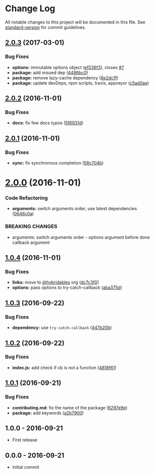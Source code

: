 # Change Log

All notable changes to this project will be documented in this file. See [standard-version](https://github.com/conventional-changelog/standard-version) for commit guidelines.

<a name="2.0.3"></a>
## [2.0.3](https://github.com/hybridables/try-catch-core/compare/v2.0.2...v2.0.3) (2017-03-01)


### Bug Fixes

* **options:** immutable options object ([ef536f3](https://github.com/hybridables/try-catch-core/commit/ef536f3)), closes [#7](https://github.com/hybridables/try-catch-core/issues/7)
* **package:** add missed dep ([4486bc0](https://github.com/hybridables/try-catch-core/commit/4486bc0))
* **package:** remove lazy-cache dependency ([8e2dc1f](https://github.com/hybridables/try-catch-core/commit/8e2dc1f))
* **package:** update devDeps, npm scripts, travis, appveyor ([c5ad0ae](https://github.com/hybridables/try-catch-core/commit/c5ad0ae))



<a name="2.0.2"></a>
## [2.0.2](https://github.com/hybridables/try-catch-core/compare/v2.0.1...v2.0.2) (2016-11-01)


### Bug Fixes

* **docs:** fix few docs typos ([5f6931d](https://github.com/hybridables/try-catch-core/commit/5f6931d))



<a name="2.0.1"></a>
## [2.0.1](https://github.com/hybridables/try-catch-core/compare/v2.0.0...v2.0.1) (2016-11-01)


### Bug Fixes

* **sync:** fix synchronous completion ([58c704b](https://github.com/hybridables/try-catch-core/commit/58c704b))



<a name="2.0.0"></a>
# [2.0.0](https://github.com/hybridables/try-catch-core/compare/v1.0.4...v2.0.0) (2016-11-01)


### Code Refactoring

* **arguments:** switch arguments order, use latest dependencies ([0646c0a](https://github.com/hybridables/try-catch-core/commit/0646c0a))


### BREAKING CHANGES

* arguments: switch arguments order - options argument before done callback argument



<a name="1.0.4"></a>
## [1.0.4](https://github.com/hybridables/try-catch-core/compare/v1.0.3...v1.0.4) (2016-11-01)


### Bug Fixes

* **links:** move to [@hybridables](https://github.com/hybridables) org ([dc7c3f0](https://github.com/hybridables/try-catch-core/commit/dc7c3f0))
* **options:** pass options to try-catch-callback ([aba375d](https://github.com/hybridables/try-catch-core/commit/aba375d))



<a name="1.0.3"></a>
## [1.0.3](https://github.com/tunnckocore/try-catch-core/compare/v1.0.2...v1.0.3) (2016-09-22)


### Bug Fixes

* **dependency:** use `try-catch-callback` ([447b20b](https://github.com/tunnckocore/try-catch-core/commit/447b20b))



<a name="1.0.2"></a>
## [1.0.2](https://github.com/tunnckocore/try-catch-core/compare/v1.0.1...v1.0.2) (2016-09-22)


### Bug Fixes

* **index.js:** add check if cb is not a function ([4818f61](https://github.com/tunnckocore/try-catch-core/commit/4818f61))



<a name="1.0.1"></a>
## [1.0.1](https://github.com/tunnckocore/try-catch-core/compare/v1.0.0...v1.0.1) (2016-09-21)


### Bug Fixes

* **contributing.md:** fix the name of the package ([6297e9e](https://github.com/tunnckocore/try-catch-core/commit/6297e9e))
* **package:** add keywords ([a2b7900](https://github.com/tunnckocore/try-catch-core/commit/a2b7900))





## 1.0.0 - 2016-09-21
- First release

## 0.0.0 - 2016-09-21
- Initial commit